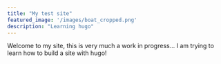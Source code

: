 ```yaml
---
title: "My test site"
featured_image: '/images/boat_cropped.png'
description: "Learning hugo"
---
```

Welcome to my site, this is very much a work in progress... I am trying to learn how to build a site with hugo!
